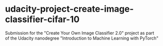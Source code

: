 # udacity-project-create-image-classifier-cifar-10
Submission for the "Create Your Own Image Classifier 2.0" project as part of the Udacity nanodegree "Introduction to Machine Learning with PyTorch"
